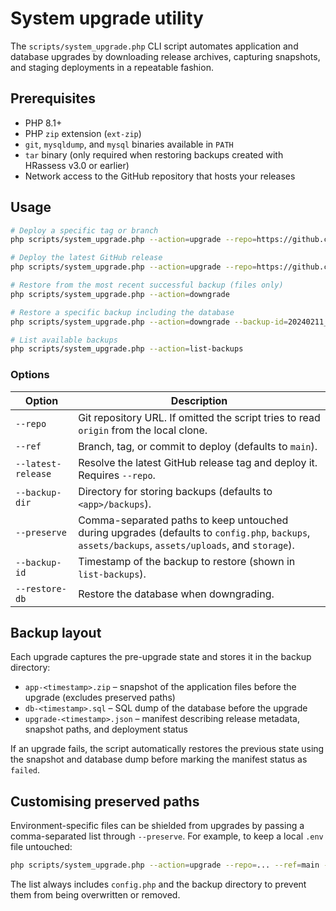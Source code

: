 # System upgrade utility

The `scripts/system_upgrade.php` CLI script automates application and database
upgrades by downloading release archives, capturing snapshots, and staging
deployments in a repeatable fashion.

## Prerequisites

* PHP 8.1+
* PHP `zip` extension (`ext-zip`)
* `git`, `mysqldump`, and `mysql` binaries available in `PATH`
* `tar` binary (only required when restoring backups created with HRassess v3.0 or earlier)
* Network access to the GitHub repository that hosts your releases

## Usage

```bash
# Deploy a specific tag or branch
php scripts/system_upgrade.php --action=upgrade --repo=https://github.com/your-org/HRassessv300.git --ref=v3.1.0

# Deploy the latest GitHub release
php scripts/system_upgrade.php --action=upgrade --repo=https://github.com/your-org/HRassessv300.git --latest-release

# Restore from the most recent successful backup (files only)
php scripts/system_upgrade.php --action=downgrade

# Restore a specific backup including the database
php scripts/system_upgrade.php --action=downgrade --backup-id=20240211_101112 --restore-db

# List available backups
php scripts/system_upgrade.php --action=list-backups
```

### Options

| Option | Description |
|--------|-------------|
| `--repo` | Git repository URL. If omitted the script tries to read `origin` from the local clone. |
| `--ref` | Branch, tag, or commit to deploy (defaults to `main`). |
| `--latest-release` | Resolve the latest GitHub release tag and deploy it. Requires `--repo`. |
| `--backup-dir` | Directory for storing backups (defaults to `<app>/backups`). |
| `--preserve` | Comma-separated paths to keep untouched during upgrades (defaults to `config.php`, `backups`, `assets/backups`, `assets/uploads`, and `storage`). |
| `--backup-id` | Timestamp of the backup to restore (shown in `list-backups`). |
| `--restore-db` | Restore the database when downgrading. |

## Backup layout

Each upgrade captures the pre-upgrade state and stores it in the backup
directory:

* `app-<timestamp>.zip` – snapshot of the application files before the upgrade
  (excludes preserved paths)
* `db-<timestamp>.sql` – SQL dump of the database before the upgrade
* `upgrade-<timestamp>.json` – manifest describing release metadata, snapshot
  paths, and deployment status

If an upgrade fails, the script automatically restores the previous state using
the snapshot and database dump before marking the manifest status as `failed`.

## Customising preserved paths

Environment-specific files can be shielded from upgrades by passing a
comma-separated list through `--preserve`. For example, to keep a local `.env`
file untouched:

```bash
php scripts/system_upgrade.php --action=upgrade --repo=... --ref=main --preserve=.env
```

The list always includes `config.php` and the backup directory to prevent them
from being overwritten or removed.

